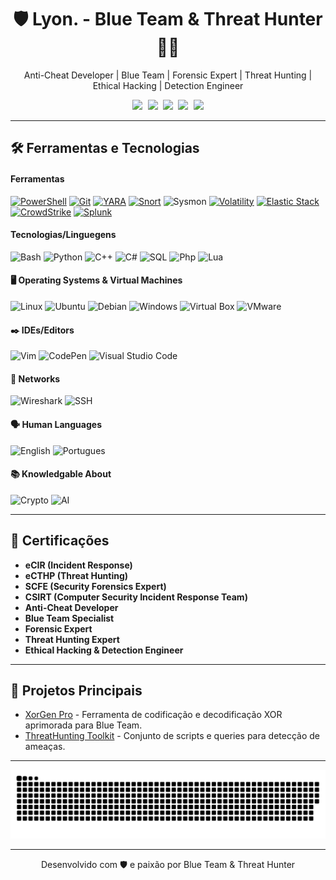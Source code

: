 <!-- Título -->
<h1 align="center" title="Bem-vindo ao meu perfil👋">🛡️ Lyon. - Blue Team & Threat Hunter 🕵️‍♂️</h1>

<!-- Descrição Profissional -->
<p align="center">
Anti-Cheat Developer | Blue Team | Forensic Expert | Threat Hunting | Ethical Hacking | Detection Engineer
</p>

<!-- Contato e Redes Sociais -->
<p align="center">
   <kbd>
  <a href="#" title="E-mail"><img src="https://img.shields.io/badge/Email-0078D4?style=flat&logo=microsoft-outlook&logoColor=white" /></a>
  <a href="#" title="LinkedIn"><img src="https://img.shields.io/badge/LinkedIn-0072b1?style=flat&logo=linkedin&logoColor=white" /></a>
  <a href="#" title="Twitter"><img src="https://img.shields.io/badge/Twitter-1DA1F2?style=flat&logo=twitter&logoColor=white" /></a>
  <a href="#" title="GitHub"><img src="https://img.shields.io/badge/GitHub-333333?style=flat&logo=github&logoColor=white" /></a>
  <a href="#" title="Mastodon"><img src="https://img.shields.io/badge/Mastodon-6364FF?style=flat&logo=mastodon&logoColor=white" /></a>
  </kbd>
</p>

---

## 🛠️ Ferramentas e Tecnologias

#### **Ferramentas** 
[![PowerShell](https://img.shields.io/badge/-PowerShell-5391FE?style=flat&logo=powershell&logoColor=white)](https://docs.microsoft.com/en-us/powershell/)
[![Git](https://img.shields.io/badge/-Git-F05032?style=flat&logo=git&logoColor=white)](https://git-scm.com/) 
[![YARA](https://img.shields.io/badge/-YARA-000000?style=flat&logo=yara&logoColor=white)](https://virustotal.github.io/yara/) 
[![Snort](https://img.shields.io/badge/-Snort-800000?style=flat&logo=snort&logoColor=white)](https://www.snort.org/)
![Sysmon](https://img.shields.io/badge/-Sysmon-0078D4?style=flat&logo=microsoft&logoColor=white)
[![Volatility](https://img.shields.io/badge/-Volatility-2A3B4D?style=flat)](https://www.volatilityfoundation.org/)
[![Elastic Stack](https://img.shields.io/badge/-Elastic_Stack-005571?style=flat&logo=elastic&logoColor=white)](https://www.elastic.co/elastic-stack/)
[![CrowdStrike](https://img.shields.io/badge/-CrowdStrike-F80000?style=flat&logo=crowdstrike&logoColor=white)](https://www.crowdstrike.com/)
[![Splunk](https://img.shields.io/badge/-Splunk-000000?style=flat&logo=splunk&logoColor=white)](https://www.splunk.com/)

#### **Tecnologias/Linguegens** 
![Bash](https://img.shields.io/badge/bash-4eaa25.svg?style=for-the-badge&logo=gnubash&logoColor=white)
![Python](https://img.shields.io/badge/python-3670a0?style=for-the-badge&logo=python&logoColor=white)
![C++](https://img.shields.io/badge/c++-00599c.svg?style=for-the-badge&logo=c%2B%2B&logoColor=white)
![C#](https://img.shields.io/badge/c%23-800080.svg?style=for-the-badge&logo=csharp&logoColor=white)
![SQL](https://img.shields.io/badge/sql-F29111.svg?style=for-the-badge&logo=mysql&logoColor=white)
![Php](https://img.shields.io/badge/php-777bb4.svg?style=for-the-badge&logo=php&logoColor=white)
![Lua](https://img.shields.io/badge/lua-2c2d72.svg?style=for-the-badge&logo=lua&logoColor=white)



#### 🖥️ Operating Systems & Virtual Machines
![Linux](https://img.shields.io/badge/linux-fcc624?style=for-the-badge&logo=linux&logoColor=white)
![Ubuntu](https://img.shields.io/badge/ubuntu-e95420?style=for-the-badge&logo=ubuntu&logoColor=white)
![Debian](https://img.shields.io/badge/debian-a81d33?style=for-the-badge&logo=debian&logoColor=white)
![Windows](https://img.shields.io/badge/windows-0078d6?style=for-the-badge&logo=windows&logoColor=white)
![Virtual Box](https://img.shields.io/badge/virtual%20box-183a61?style=for-the-badge&logo=virtualbox&logoColor=white)
![VMware](https://img.shields.io/badge/vmware-607078?style=for-the-badge&logo=vmware&logoColor=white)


#### ✒️ IDEs/Editors
![Vim](https://img.shields.io/badge/vim-019733.svg?style=for-the-badge&logo=vim&logoColor=white)
![CodePen](https://img.shields.io/badge/code%20pen-black?style=for-the-badge&logo=codepen&logoColor=white)
![Visual Studio Code](https://img.shields.io/badge/visual%20Studio%20Code-007acc.svg?style=for-the-badge&logo=visual-studio-code&logoColor=white)

#### 🔌 Networks
![Wireshark](https://img.shields.io/badge/wireshark-1679a7?style=for-the-badge&logo=wireshark&logoColor=white)
![SSH](https://img.shields.io/badge/ssh-505050?style=for-the-badge)

#### 🗣️ Human Languages
![English](https://img.shields.io/badge/english-3670A0?style=for-the-badge&logoColor=white)
![Portugues](https://img.shields.io/badge/Portugues-3670A0?style=for-the-badge&logoColor=white)
#### 📚 Knowledgable About
![Crypto](https://img.shields.io/badge/crypto%20currency-black.svg?style=for-the-badge)
![AI](https://img.shields.io/badge/ai-black.svg?style=for-the-badge)

---

## 🏅 Certificações

- **eCIR (Incident Response)**
- **eCTHP (Threat Hunting)**
- **SCFE (Security Forensics Expert)**
- **CSIRT (Computer Security Incident Response Team)**
- **Anti-Cheat Developer**
- **Blue Team Specialist**
- **Forensic Expert**
- **Threat Hunting Expert**
- **Ethical Hacking & Detection Engineer**

---

## 📝 Projetos Principais
- [XorGen Pro](https://github.com/lyonzin/XorGen) - Ferramenta de codificação e decodificação XOR aprimorada para Blue Team.
- [ThreatHunting Toolkit](https://github.com/seu-usuario/threathunting-toolkit) - Conjunto de scripts e queries para detecção de ameaças.
---

</p>
</details>

<!-- Snek -->   
<p align="center">
<a href="https://gitstar-ranking.com/Lissy93" title="Snek 🐍"><img width="950" src="https://raw.githubusercontent.com/Lissy93/Lissy93/master/assets/github-snake.svg" /></a>
</p>
</details>

---

<p align="center">
  Desenvolvido com 🛡️ e paixão por Blue Team & Threat Hunter
</p>
